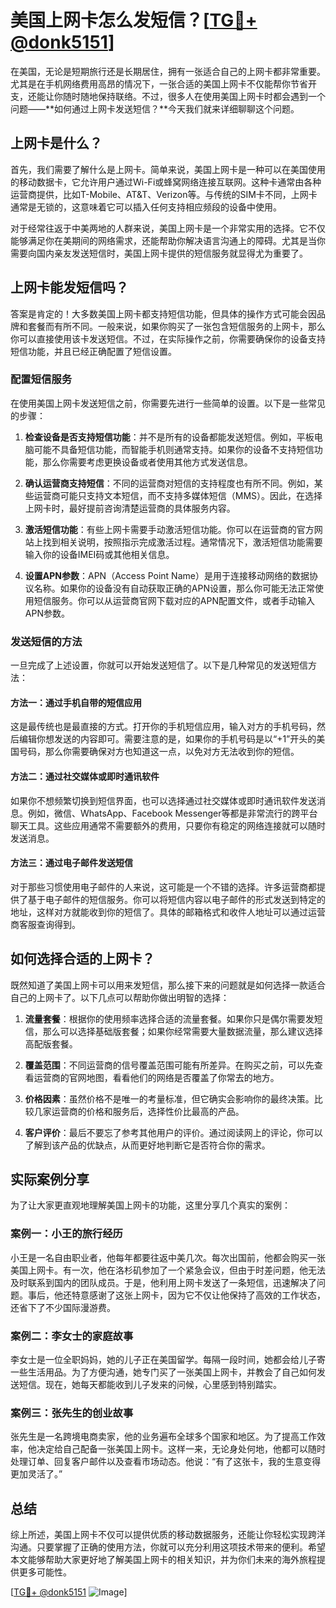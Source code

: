 # 美国上网卡怎么发短信？[[TG💪+ @donk5151](https://t.me/s/donk5151)]

在美国，无论是短期旅行还是长期居住，拥有一张适合自己的上网卡都非常重要。尤其是在手机网络费用高昂的情况下，一张合适的美国上网卡不仅能帮你节省开支，还能让你随时随地保持联络。不过，很多人在使用美国上网卡时都会遇到一个问题——**如何通过上网卡发送短信？**今天我们就来详细聊聊这个问题。

## 上网卡是什么？

首先，我们需要了解什么是上网卡。简单来说，美国上网卡是一种可以在美国使用的移动数据卡，它允许用户通过Wi-Fi或蜂窝网络连接互联网。这种卡通常由各种运营商提供，比如T-Mobile、AT&T、Verizon等。与传统的SIM卡不同，上网卡通常是无锁的，这意味着它可以插入任何支持相应频段的设备中使用。

对于经常往返于中美两地的人群来说，美国上网卡是一个非常实用的选择。它不仅能够满足你在美期间的网络需求，还能帮助你解决语言沟通上的障碍。尤其是当你需要向国内亲友发送短信时，美国上网卡提供的短信服务就显得尤为重要了。

## 上网卡能发短信吗？

答案是肯定的！大多数美国上网卡都支持短信功能，但具体的操作方式可能会因品牌和套餐而有所不同。一般来说，如果你购买了一张包含短信服务的上网卡，那么你可以直接使用该卡发送短信。不过，在实际操作之前，你需要确保你的设备支持短信功能，并且已经正确配置了短信设置。

### 配置短信服务

在使用美国上网卡发送短信之前，你需要先进行一些简单的设置。以下是一些常见的步骤：

1. **检查设备是否支持短信功能**：并不是所有的设备都能发送短信。例如，平板电脑可能不具备短信功能，而智能手机则通常支持。如果你的设备不支持短信功能，那么你需要考虑更换设备或者使用其他方式发送信息。

2. **确认运营商支持短信**：不同的运营商对短信的支持程度也有所不同。例如，某些运营商可能只支持文本短信，而不支持多媒体短信（MMS）。因此，在选择上网卡时，最好提前咨询清楚运营商的具体服务内容。

3. **激活短信功能**：有些上网卡需要手动激活短信功能。你可以在运营商的官方网站上找到相关说明，按照指示完成激活过程。通常情况下，激活短信功能需要输入你的设备IMEI码或其他相关信息。

4. **设置APN参数**：APN（Access Point Name）是用于连接移动网络的数据协议名称。如果你的设备没有自动获取正确的APN设置，那么你可能无法正常使用短信服务。你可以从运营商官网下载对应的APN配置文件，或者手动输入APN参数。

### 发送短信的方法

一旦完成了上述设置，你就可以开始发送短信了。以下是几种常见的发送短信方法：

#### 方法一：通过手机自带的短信应用

这是最传统也是最直接的方式。打开你的手机短信应用，输入对方的手机号码，然后编辑你想发送的内容即可。需要注意的是，如果你的手机号码是以“+1”开头的美国号码，那么你需要确保对方也知道这一点，以免对方无法收到你的短信。

#### 方法二：通过社交媒体或即时通讯软件

如果你不想频繁切换到短信界面，也可以选择通过社交媒体或即时通讯软件发送消息。例如，微信、WhatsApp、Facebook Messenger等都是非常流行的跨平台聊天工具。这些应用通常不需要额外的费用，只要你有稳定的网络连接就可以随时发送消息。

#### 方法三：通过电子邮件发送短信

对于那些习惯使用电子邮件的人来说，这可能是一个不错的选择。许多运营商都提供了基于电子邮件的短信服务。你可以将短信内容以电子邮件的形式发送到特定的地址，这样对方就能收到你的短信了。具体的邮箱格式和收件人地址可以通过运营商客服查询得到。

## 如何选择合适的上网卡？

既然知道了美国上网卡可以用来发短信，那么接下来的问题就是如何选择一款适合自己的上网卡了。以下几点可以帮助你做出明智的选择：

1. **流量套餐**：根据你的使用频率选择合适的流量套餐。如果你只是偶尔需要发短信，那么可以选择基础版套餐；如果你经常需要大量数据流量，那么建议选择高配版套餐。

2. **覆盖范围**：不同运营商的信号覆盖范围可能有所差异。在购买之前，可以先查看运营商的官网地图，看看他们的网络是否覆盖了你常去的地方。

3. **价格因素**：虽然价格不是唯一的考量标准，但它确实会影响你的最终决策。比较几家运营商的价格和服务后，选择性价比最高的产品。

4. **客户评价**：最后不要忘了参考其他用户的评价。通过阅读网上的评论，你可以了解到该产品的优缺点，从而更好地判断它是否符合你的需求。

## 实际案例分享

为了让大家更直观地理解美国上网卡的功能，这里分享几个真实的案例：

### 案例一：小王的旅行经历

小王是一名自由职业者，他每年都要往返中美几次。每次出国前，他都会购买一张美国上网卡。有一次，他在洛杉矶参加了一个紧急会议，但由于时差问题，他无法及时联系到国内的团队成员。于是，他利用上网卡发送了一条短信，迅速解决了问题。事后，他还特意感谢了这张上网卡，因为它不仅让他保持了高效的工作状态，还省下了不少国际漫游费。

### 案例二：李女士的家庭故事

李女士是一位全职妈妈，她的儿子正在美国留学。每隔一段时间，她都会给儿子寄一些生活用品。为了方便沟通，她专门买了一张美国上网卡，并教会了自己如何发送短信。现在，她每天都能收到儿子发来的问候，心里感到特别踏实。

### 案例三：张先生的创业故事

张先生是一名跨境电商卖家，他的业务遍布全球多个国家和地区。为了提高工作效率，他决定给自己配备一张美国上网卡。这样一来，无论身处何地，他都可以随时处理订单、回复客户邮件以及查看市场动态。他说：“有了这张卡，我的生意变得更加灵活了。”

## 总结

综上所述，美国上网卡不仅可以提供优质的移动数据服务，还能让你轻松实现跨洋沟通。只要掌握了正确的使用方法，你就可以充分利用这项技术带来的便利。希望本文能够帮助大家更好地了解美国上网卡的相关知识，并为你们未来的海外旅程提供更多可能性。

[[TG💪+ @donk5151](https://t.me/s/donk5151) ![Image](https://i.postimg.cc/rwNCRYN7/Snipaste-2025-04-30-17-27-05.png)]